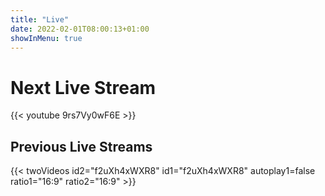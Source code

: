 ```yaml
---
title: "Live"
date: 2022-02-01T08:00:13+01:00
showInMenu: true
---
```


# Next Live Stream

{{< youtube 9rs7Vy0wF6E >}}

## Previous Live Streams

{{< twoVideos id2="f2uXh4xWXR8" id1="f2uXh4xWXR8" autoplay1=false ratio1="16:9" ratio2="16:9" >}}


